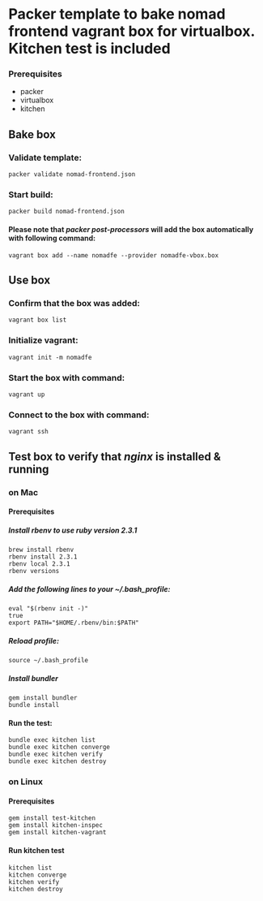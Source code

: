 # Packer template to bake nomad frontend vagrant box for virtualbox. Kitchen test is included

### Prerequisites

* packer
* virtualbox
* kitchen

## Bake box

### Validate template: 

`packer validate nomad-frontend.json`

### Start build:

`packer build nomad-frontend.json`

#### Please note that _packer post-processors_ will add the box automatically with following command:

`vagrant box add --name nomadfe --provider nomadfe-vbox.box`

## Use box

### Confirm that the box was added:

`vagrant box list`

### Initialize vagrant:

`vagrant init -m nomadfe`

### Start the box with command:

`vagrant up`

### Connect to the box with command:

`vagrant ssh`

## Test box to verify that _nginx_ is installed & running

### on Mac

#### Prerequisites

##### Install rbenv to use ruby version 2.3.1

```
brew install rbenv
rbenv install 2.3.1
rbenv local 2.3.1
rbenv versions
```

##### Add the following lines to your ~/.bash_profile:

```
eval "$(rbenv init -)"
true
export PATH="$HOME/.rbenv/bin:$PATH"
```

##### Reload profile: 

`source ~/.bash_profile`

##### Install bundler

```
gem install bundler
bundle install
```

#### Run the test: 

```
bundle exec kitchen list
bundle exec kitchen converge
bundle exec kitchen verify
bundle exec kitchen destroy
```

### on Linux

#### Prerequisites

```
gem install test-kitchen
gem install kitchen-inspec
gem install kitchen-vagrant
```

#### Run kitchen test 

```
kitchen list
kitchen converge
kitchen verify
kitchen destroy
```

